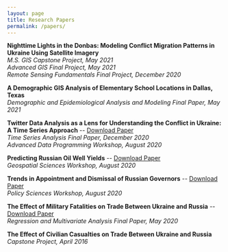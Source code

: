 ```yaml
---
layout: page
title: Research Papers
permalink: /papers/
---
```


**Nighttime Lights in the Donbas: Modeling Conflict Migration Patterns in Ukraine Using Satellite Imagery**  
*M.S. GIS Capstone Project, May 2021*  
*Advanced GIS Final Project, May 2021*  
*Remote Sensing Fundamentals Final Project, December 2020*

**A Demographic GIS Analysis of Elementary School Locations in Dallas, Texas**  
*Demographic and Epidemiological Analysis and Modeling Final Paper, May 2021*

**Twitter Data Analysis as a Lens for Understanding the Conflict in Ukraine: A Time Series Approach** -- [Download Paper](Ukrainian_Patriotic_Tweets.pdf)  
*Time Series Analysis Final Paper, December 2020*  
*Advanced Data Programming Workshop, August 2020*

**Predicting Russian Oil Well Yields** -- [Download Paper](Oil_Well_Yields.pdf)  
*Geospatial Sciences Workshop, August 2020*

**Trends in Appointment and Dismissal of Russian Governors** -- [Download Paper](Russian_Governors.pdf)  
*Policy Sciences Workshop, August 2020*

**The Effect of Military Fatalities on Trade Between Ukraine and Russia** -- [Download Paper](War_Trade_Ukraine.pdf)  
*Regression and Multivariate Analysis Final Paper, May 2020*

**The Effect of Civilian Casualties on Trade Between Ukraine and Russia**  
*Capstone Project, April 2016*
